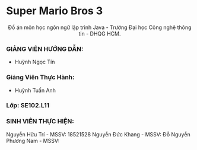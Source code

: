 # Super Mario Bros 3
<p align="center">Đồ án môn học ngôn ngữ lập trình Java - Trường Đại học Công nghệ thông tin - DHQG HCM.</p>

### GIẢNG VIÊN HƯỚNG DẪN:
- Huỳnh Ngọc Tín
### Giảng Viên Thực Hành:
- Huỳnh Tuấn Anh

### Lớp: SE102.L11
### SINH VIÊN THỰC HIỆN:
Nguyễn Hữu Trí - MSSV: 18521528 
Nguyễn Đức Khang - MSSV: 
Đỗ Nguyễn Phương Nam - MSSV:


